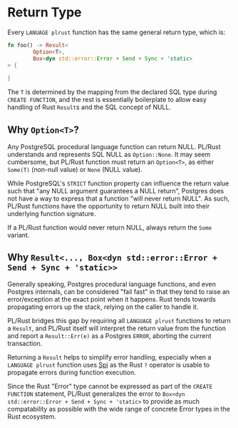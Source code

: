 # Return Type

Every `LANUAGE plrust` function has the same general return type, which is:

```rust
fn foo() -> Result<
        Option<T>, 
        Box<dyn std::error::Error + Send + Sync + 'static>
> {
    
}
```

The `T` is determined by the mapping from the declared SQL type during `CREATE FUNCTION`, and the rest is essentially
boilerplate to allow easy handling of Rust `Result`s and the SQL concept of NULL.

## Why `Option<T>`?

Any PostgreSQL procedural language function can return NULL.  PL/Rust understands and represents SQL NULL as `Option::None`.
It may seem cumbersome, but PL/Rust function must return an `Option<T>`, as either `Some(T)` (non-null value) or `None` (NULL value).

While PostgreSQL's `STRICT` function property can influence the return value such that "any NULL argument guarantees a 
NULL return", Postgres does not have a way to express that a function "will never return NULL".  As such, PL/Rust 
functions have the opportunity to return NULL built into their underlying function signature.

If a PL/Rust function would never return NULL, always return the `Some` variant.

## Why `Result<..., Box<dyn std::error::Error + Send + Sync + 'static>>`

Generally speaking, Postgres procedural language functions, and even Postgres internals, can be considered "fail fast"
in that they tend to raise an error/exception at the exact point when it happens.  Rust tends towards propagating errors
up the stack, relying on the caller to handle it.  

PL/Rust bridges this gap by requiring all `LANGUAGE plrust` functions to return a `Result`, and PL/Rust itself will 
interpret the return value from the function and report a `Result::Err(e)` as a Postgres `ERROR`, aborting the current 
transaction.

Returning a `Result` helps to simplify error handling, especially when a `LANGUAGE plrust` function uses [Spi](../spi.md)
as the Rust `?` operator is usable to propagate errors during function execution.

Since the  Rust "Error" type cannot be expressed as part of the `CREATE FUNCTION` statement, PL/Rust generalizes the 
error to `Box<dyn std::error::Error + Send + Sync + 'static>` to provide as much compatability as possible with the
wide range of concrete Error types in the Rust ecosystem.





